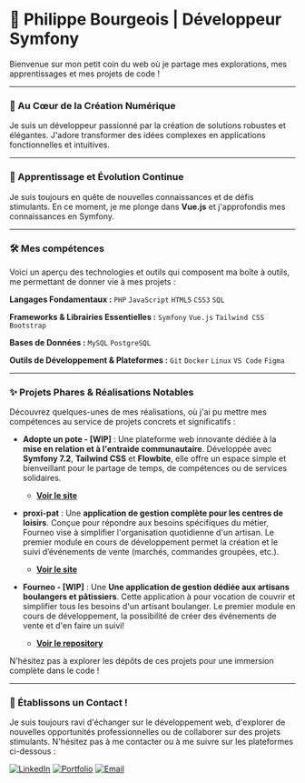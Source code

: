 # 👋 Philippe Bourgeois | Développeur Symfony

Bienvenue sur mon petit coin du web où je partage mes explorations, mes apprentissages et mes projets de code !

---

### 🌟 Au Cœur de la Création Numérique

Je suis un développeur passionné par la création de solutions robustes et élégantes. J'adore transformer des idées complexes en applications fonctionnelles et intuitives.

---

### 🌱 Apprentissage et Évolution Continue

Je suis toujours en quête de nouvelles connaissances et de défis stimulants. En ce moment, je me plonge dans **Vue.js** et j'approfondis mes connaissances en Symfony.

---

### 🛠️ Mes compétences

Voici un aperçu des technologies et outils qui composent ma boîte à outils, me permettant de donner vie à mes projets :

**Langages Fondamentaux :**
`PHP` `JavaScript` `HTML5` `CSS3` `SQL`

**Frameworks & Librairies Essentielles :**
`Symfony` `Vue.js` `Tailwind CSS` `Bootstrap`

**Bases de Données :**
`MySQL` `PostgreSQL`

**Outils de Développement & Plateformes :**
`Git` `Docker` `Linux` `VS Code` `Figma`

---

### ✨ Projets Phares & Réalisations Notables

Découvrez quelques-unes de mes réalisations, où j'ai pu mettre mes compétences au service de projets concrets et significatifs :

* **Adopte un pote - [WIP]** : Une plateforme web innovante dédiée à la **mise en relation et à l'entraide communautaire**. Développée avec **Symfony 7.2**, **Tailwind CSS** et **Flowbite**, elle offre un espace simple et bienveillant pour le partage de temps, de compétences ou de services solidaires.
    * [**Voir le site**](https://adopte-un-pote.philippe-bourgeois.fr/)

* **proxi-pat** : Une **application de gestion complète pour les centres de loisirs**. Conçue pour répondre aux besoins spécifiques du métier, Fourneo vise à simplifier l'organisation quotidienne d'un artisan. Le premier module en cours de développement permet la création et le suivi d’événements de vente (marchés, commandes groupées, etc.).
    * [**Voir le site**](https://pat.proxiservices.org/)

* **Fourneo - [WIP]** : Une **Une application de gestion dédiée aux artisans boulangers et pâtissiers**. Cette application à pour vocation de couvrir et simplifier tous les besoins d'un artisant boulanger. Le premier module en cours de développement, la possibilité de créer des événements de vente et d'en faire un suivi!
    
    * [**Voir le repository**](https://github.com/Pbourgeois62/Fourneo)

N'hésitez pas à explorer les dépôts de ces projets pour une immersion complète dans le code !

---

### 🤝 Établissons un Contact !

Je suis toujours ravi d'échanger sur le développement web, d'explorer de nouvelles opportunités professionnelles ou de collaborer sur des projets stimulants. N'hésitez pas à me contacter ou à me suivre sur les plateformes ci-dessous :

[![LinkedIn](https://img.shields.io/badge/LinkedIn-0077B5?style=for-the-badge&logo=linkedin&logoColor=white)](https://www.linkedin.com/in/philippe-bourgeois-76662723b/)
[![Portfolio](https://img.shields.io/badge/Portfolio-FF5722?style=for-the-badge&logo=web&logoColor=white)](https://philippe-bourgeois.fr/)
[![Email](https://img.shields.io/badge/Email-D14836?style=for-the-badge&logo=gmail&logoColor=white)](mailto:ton.pbourgeois62200@gmail.com)
